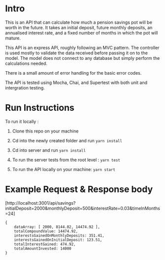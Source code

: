 # Intro

This is an API that can calculate how much a pension savings pot will be worth in the future.
It takes an initial deposit, future monthly deposits, an annualised interest rate, and a fixed number of months in which the pot will mature.

This API is an express API, roughly following an MVC pattern.
The controller is used mostly to validate the data received before passing it on to the model.
The model does not connect to any database but simply perform the calculations needed.

There is a small amount of error handling for the basic error codes.

The API is tested using Mocha, Chai, and Supertest with both unit and intergration testing.

# Run Instructions

To run it locally :

1. Clone this repo on your machine

2. Cd into the newly created folder and run `yarn install`

3. Cd into server and run `yarn install`

4. To run the server tests from the root level : `yarn test`

5. To run the API locally on your machine: `yarn start`

# Example Request & Response body
[http://localhost:3001/api/savings?initialDeposit=2000&monthlyDeposit=500&interestRate=0.03&timeInMonths=24]

```
{
    dataArray: [ 2000, 8144.02, 14474.92 ],
    totalCompoundValue: 14474.92,
    interestsGainedOnMonthlyDeposits: 351.41,
    interestsGainedOnInitialDeposit: 123.51,
    totalInterestGained: 474.92,
    totalAmountInvested: 14000
}
```





